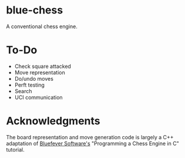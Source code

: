 # blue-chess
A conventional chess engine.

# To-Do
- Check square attacked
- Move representation
- Do/undo moves
- Perft testing
- Search
- UCI communication

# Acknowledgments
The board representation and move generation code is largely a C++ adaptation of [Bluefever Software's](https://www.youtube.com/channel/UCFkfibjxPzrP0e2WIa8aJCg) "Programming a Chess Engine in C" tutorial.
